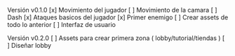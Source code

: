 Versión v0.1.0
[x] Movimiento del jugador
[ ] Movimiento de la camara
[ ] Dash
[x] Ataques basicos del jugador
[x] Primer enemigo
[ ] Crear assets de todo lo anterior
[ ] Interfaz de usuario

Versión v0.2.0
[ ] Assets para crear primera zona ( lobby/tutorial/tiendas )
[ ] Diseñar lobby